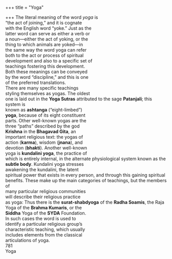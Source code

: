 +++
title = "Yoga"

+++
The literal meaning of the word *yoga* is  
“the act of joining,” and it is cognate  
with the English word “yoke.” Just as the  
latter word can serve as either a verb or  
a noun—either the act of yoking, or the  
thing to which animals are yoked—in  
the same way the word yoga can refer  
both to the act or process of spiritual  
development and also to a specific set of  
teachings fostering this development.  
Both these meanings can be conveyed  
by the word “discipline,” and this is one  
of the preferred translations.  
There are many specific teachings  
styling themselves as yogas. The oldest  
one is laid out in the **Yoga Sutras** attributed to the sage **Patanjali**; this system is  
known as **ashtanga** (“eight-limbed”)  
**yoga**, because of its eight constituent  
parts. Other well-known yogas are the  
three “paths” described by the god  
**Krishna** in the **Bhagavad Gita**, an  
important religious text: the yogas of  
action (**karma**), wisdom (**jnana**), and  
devotion (**bhakti**). Another well-known  
yoga is **kundalini yoga**, the practice of  
which is entirely internal, in the alternate physiological system known as the  
**subtle body**. Kundalini yoga stresses  
awakening the kundalini, the latent  
spiritual power that exists in every person, and through this gaining spiritual  
benefits. These make up the main categories of teachings, but the members of  
many particular religious communities  
will describe their religious practice  
as yoga: Thus there is the **surat-shabdyoga** of the **Radha Soamis**, the Raja  
Yoga of the **Brahma Kumaris**, or the  
**Siddha** Yoga of the **SYDA** Foundation.  
In such cases the word is used to  
identify a particular religious group’s  
characteristic teaching, which usually  
includes elements from the classical  
articulations of yoga.  
781  
Yoga